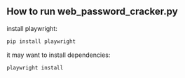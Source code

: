 ## How to run web_password_cracker.py
install playwright:
```sh
pip install playwright
```

it may want to install dependencies:

```sh
playwright install
```
